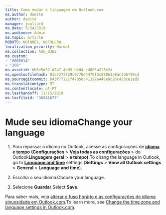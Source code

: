 ```yaml
---
title: Como mudar a linguagem em Outlook.com
ms.author: daeite
author: daeite
manager: joallard
ms.date: 5/24/2019
ms.audience: Admin
ms.topic: article
ROBOTS: NOINDEX, NOFOLLOW
localization_priority: Normal
ms.collection: Adm_O365
ms.custom:
- "8000014"
- "269"
ms.assetid: 6b5e5d32-d247-4dd9-b2d4-c4805a2f5e2d
ms.openlocfilehash: 81d7272729c9770d4476f3c880b1a8ac3b6f90cd
ms.sourcegitcommit: b43f77221f47b50c41197a448a9c26c423ce1ad5
ms.translationtype: MT
ms.contentlocale: pt-PT
ms.lasthandoff: 11/15/2019
ms.locfileid: "36541677"
---
```

# <a name="change-your-language"></a><span data-ttu-id="ba366-102">Mude seu idioma</span><span class="sxs-lookup"><span data-stu-id="ba366-102">Change your language</span></span>

1. <span data-ttu-id="ba366-103">Para repassar o idioma no Outlook, acesse as configurações de [**idioma e tempo**](https://outlook.live.com/mail/options/general/timeAndLanguage/regional) **(Configurações** \> **Veja todas as configurações** > do Outlook**Linguagem geral** > **e tempo).**</span><span class="sxs-lookup"><span data-stu-id="ba366-103">To chang the language in Outlook, go to [**Language and time**](https://outlook.live.com/mail/options/general/timeAndLanguage/regional) settings (**Settings** \> **View all Outlook settings** > **General** > **Language and time**).</span></span>

2. <span data-ttu-id="ba366-104">Escolha o seu idioma.</span><span class="sxs-lookup"><span data-stu-id="ba366-104">Choose your language.</span></span>

3. <span data-ttu-id="ba366-105">Selecione **Guardar**.</span><span class="sxs-lookup"><span data-stu-id="ba366-105">Select **Save**.</span></span>

<span data-ttu-id="ba366-106">Para saber mais, veja [alterar o fuso horário e as configurações de idioma sinuosidade em Outlook.com](https://go.microsoft.com/fwlink/p/?linkid=873132).</span><span class="sxs-lookup"><span data-stu-id="ba366-106">To learn more, see [Change the time zone and language settings in Outlook.com](https://go.microsoft.com/fwlink/p/?linkid=873132).</span></span>
